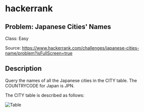 # hackerrank
## Problem: Japanese Cities' Names
Class: Easy

Source: https://www.hackerrank.com/challenges/japanese-cities-name/problem?isFullScreen=true

## Description
Query the names of all the Japanese cities in the CITY table. The COUNTRYCODE for Japan is JPN. 

The CITY table is described as follows: 

![Table](https://s3.amazonaws.com/hr-challenge-images/8137/1449729804-f21d187d0f-CITY.jpg)
